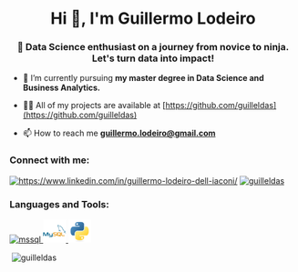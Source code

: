 <h1 align="center">Hi 👋, I'm Guillermo Lodeiro</h1>
<h3 align="center">🚀 Data Science enthusiast on a journey from novice to ninja. Let's turn data into impact!</h3>

- 🌱 I’m currently pursuing **my master degree in Data Science and Business Analytics.**

- 👨‍💻 All of my projects are available at [https://github.com/guilleldas](https://github.com/guilleldas)

- 📫 How to reach me **guillermo.lodeiro@gmail.com**

<h3 align="left">Connect with me:</h3>
<p align="left">
<a href="https://linkedin.com/in/https://www.linkedin.com/in/guillermo-lodeiro-dell-iaconi/" target="blank"><img align="center" src="https://raw.githubusercontent.com/rahuldkjain/github-profile-readme-generator/master/src/images/icons/Social/linked-in-alt.svg" alt="https://www.linkedin.com/in/guillermo-lodeiro-dell-iaconi/" height="30" width="40" /></a>
<a href="https://www.hackerrank.com/guilleldas" target="blank"><img align="center" src="https://raw.githubusercontent.com/rahuldkjain/github-profile-readme-generator/master/src/images/icons/Social/hackerrank.svg" alt="guilleldas" height="30" width="40" /></a>
</p>

<h3 align="left">Languages and Tools:</h3>
<p align="left"> <a href="https://www.microsoft.com/en-us/sql-server" target="_blank" rel="noreferrer"> <img src="https://www.svgrepo.com/show/303229/microsoft-sql-server-logo.svg" alt="mssql" width="40" height="40"/> </a> <a href="https://www.mysql.com/" target="_blank" rel="noreferrer"> <img src="https://raw.githubusercontent.com/devicons/devicon/master/icons/mysql/mysql-original-wordmark.svg" alt="mysql" width="40" height="40"/> </a> <a href="https://www.python.org" target="_blank" rel="noreferrer"> <img src="https://raw.githubusercontent.com/devicons/devicon/master/icons/python/python-original.svg" alt="python" width="40" height="40"/> </a> </p>


<p>&nbsp;<img align="center" src="https://github-readme-stats.vercel.app/api?username=guilleldas&show_icons=true&locale=en" alt="guilleldas" /></p>
